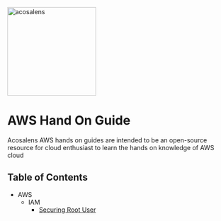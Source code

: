 [<img alt="acosalens" width="200px" src="https://assets.zyrosite.com//YBgqZbnEvkulw8yL/Acosa_logo-A3Qn5vgEezFDLaJ7.png" />](https://acosalens.com)

# AWS Hand On Guide
Acosalens AWS hands on guides are intended to be an open-source resource for cloud enthusiast to learn the hands on knowledge of AWS cloud

## Table of Contents

* AWS
  * IAM
    * [Securing Root User](Identity_and_Access_Management(IAM)/01_Securing_Root_User.md)
